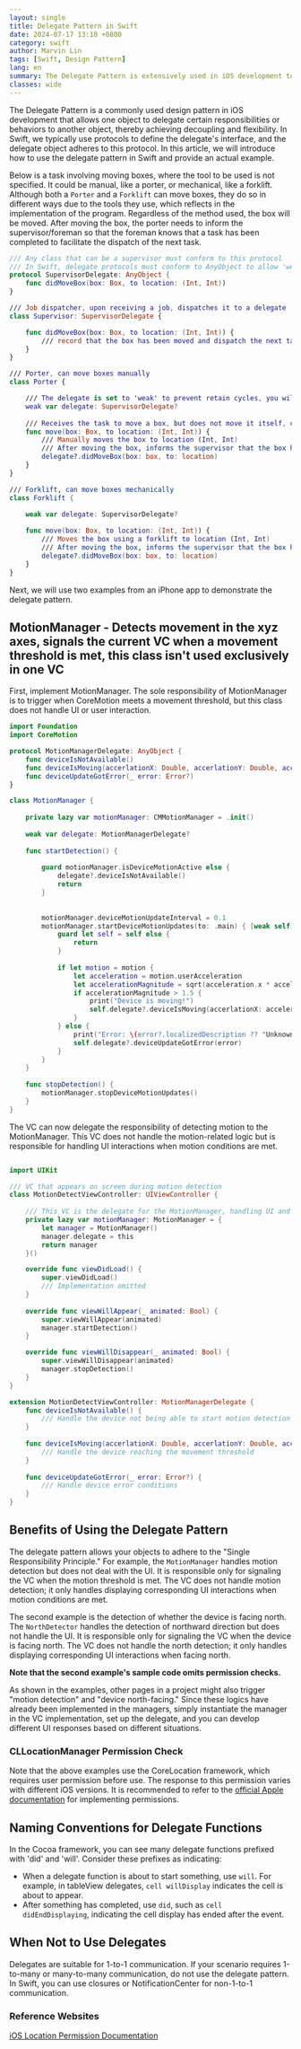 ```yaml
---
layout: single
title: Delegate Pattern in Swift
date: 2024-07-17 13:10 +0800
category: swift
author: Marvin Lin
tags: [Swift, Design Pattern]
lang: en
summary: The Delegate Pattern is extensively used in iOS development to delegate responsibilities or behaviors to other objects, thereby achieving decoupling and flexibility. In Swift, we usually use protocols to define the interface for the delegate, and the delegate object conforms to this protocol. This article will explain how to use the delegate pattern in Swift and provide a practical example.
classes: wide
---
```


The Delegate Pattern is a commonly used design pattern in iOS development that allows one object to delegate certain responsibilities or behaviors to another object, thereby achieving decoupling and flexibility. In Swift, we typically use protocols to define the delegate's interface, and the delegate object adheres to this protocol. In this article, we will introduce how to use the delegate pattern in Swift and provide an actual example.

Below is a task involving moving boxes, where the tool to be used is not specified. It could be manual, like a porter, or mechanical, like a forklift. Although both a `Porter` and a `Forklift` can move boxes, they do so in different ways due to the tools they use, which reflects in the implementation of the program. Regardless of the method used, the box will be moved. After moving the box, the porter needs to inform the supervisor/foreman so that the foreman knows that a task has been completed to facilitate the dispatch of the next task.

```swift
/// Any class that can be a supervisor must conform to this protocol
/// In Swift, delegate protocols must conform to AnyObject to allow 'weak' references
protocol SupervisorDelegate: AnyObject {
    func didMoveBox(box: Box, to location: (Int, Int))
}

/// Job dispatcher, upon receiving a job, dispatches it to a delegate
class Supervisor: SupervisorDelegate {

    func didMoveBox(box: Box, to location: (Int, Int)) {
        /// record that the box has been moved and dispatch the next task or idle
    }
}

/// Porter, can move boxes manually
class Porter {

    /// The delegate is set to 'weak' to prevent retain cycles, you will notice that most iOS component delegates are set as optional
    weak var delegate: SupervisorDelegate?
    
    /// Receives the task to move a box, but does not move it itself, delegates the moving task to the delegate (which could be another porter or a forklift)
    func move(box: Box, to location: (Int, Int)) {
        /// Manually moves the box to location (Int, Int)
        /// After moving the box, informs the supervisor that the box has been moved
        delegate?.didMoveBox(box: box, to: location)
    }
}

/// Forklift, can move boxes mechanically
class Forklift {

    weak var delegate: SupervisorDelegate?
    
    func move(box: Box, to location: (Int, Int)) {
        /// Moves the box using a forklift to location (Int, Int)
        /// After moving the box, informs the supervisor that the box has been moved
        delegate?.didMoveBox(box: box, to: location)
    }
}
```

Next, we will use two examples from an iPhone app to demonstrate the delegate pattern.

## MotionManager - Detects movement in the xyz axes, signals the current VC when a movement threshold is met, this class isn't used exclusively in one VC

First, implement MotionManager. The sole responsibility of MotionManager is to trigger when CoreMotion meets a movement threshold, but this class does not handle UI or user interaction.

```swift
import Foundation
import CoreMotion

protocol MotionManagerDelegate: AnyObject {
    func deviceIsNotAvailable()
    func deviceIsMoving(accerlationX: Double, accerlationY: Double, accerlationZ: Double)
    func deviceUpdateGotError(_ error: Error?)
}

class MotionManager {
    
    private lazy var motionManager: CMMotionManager = .init()
    
    weak var delegate: MotionManagerDelegate?
    
    func startDetection() {
        
        guard motionManager.isDeviceMotionActive else {
            delegate?.deviceIsNotAvailable()
            return
        }
        
        
        motionManager.deviceMotionUpdateInterval = 0.1
        motionManager.startDeviceMotionUpdates(to: .main) { [weak self] motion, error in
            guard let self = self else {
                return
            }
            
            if let motion = motion {
                let acceleration = motion.userAcceleration
                let accelerationMagnitude = sqrt(acceleration.x * acceleration.x + acceleration.y * acceleration.y + acceleration.z * acceleration.z)
                if accelerationMagnitude > 1.5 {
                    print("Device is moving!")
                    self.delegate?.deviceIsMoving(accerlationX: acceleration.x, accerlationY: acceleration.y, accerlationZ: acceleration.z)
                }
            } else {
                print("Error: \(error?.localizedDescription ?? "Unknown error")")
                self.delegate?.deviceUpdateGotError(error)
            }
        }
    }
    
    func stopDetection() {
        motionManager.stopDeviceMotionUpdates()
    }
}
```

The VC can now delegate the responsibility of detecting motion to the MotionManager. This VC does not handle the motion-related logic but is responsible for handling UI interactions when motion conditions are met.

```swift

import UIKit

/// VC that appears on screen during motion detection
class MotionDetectViewController: UIViewController {
    
    /// This VC is the delegate for the MotionManager, handling UI and user interactions within delegate functions
    private lazy var motionManager: MotionManager = {
        let manager = MotionManager()
        manager.delegate = this
        return manager
    }()

    override func viewDidLoad() {
        super.viewDidLoad()
        /// Implementation omitted
    }
    
    override func viewWillAppear(_ animated: Bool) {
        super.viewWillAppear(animated)
        manager.startDetection()
    }

    override func viewWillDisappear(_ animated: Bool) {
        super.viewWillDisappear(animated)
        manager.stopDetection()
    }
}

extension MotionDetectViewController: MotionManagerDelegate {
    func deviceIsNotAvailable() {
        /// Handle the device not being able to start motion detection
    }
    
    func deviceIsMoving(accerlationX: Double, accerlationY: Double, accerlationZ: Double) {
        /// Handle the device reaching the movement threshold
    }
    
    func deviceUpdateGotError(_ error: Error?) {
        /// Handle device error conditions
    }
}
```

## Benefits of Using the Delegate Pattern

The delegate pattern allows your objects to adhere to the "Single Responsibility Principle." For example, the `MotionManager` handles motion detection but does not deal with the UI. It is responsible only for signaling the VC when the motion threshold is met. The VC does not handle motion detection; it only handles displaying corresponding UI interactions when motion conditions are met.

The second example is the detection of whether the device is facing north. The `NorthDetector` handles the detection of northward direction but does not handle the UI. It is responsible only for signaling the VC when the device is facing north. The VC does not handle the north detection; it only handles displaying corresponding UI interactions when facing north.

**Note that the second example's sample code omits permission checks.**

As shown in the examples, other pages in a project might also trigger "motion detection" and "device north-facing." Since these logics have already been implemented in the managers, simply instantiate the manager in the VC implementation, set up the delegate, and you can develop different UI responses based on different situations.

### CLLocationManager Permission Check

Note that the above examples use the CoreLocation framework, which requires user permission before use. The response to this permission varies with different iOS versions. It is recommended to refer to the [official Apple documentation](https://developer.apple.com/documentation/corelocation/clauthorizationstatus/1423640-authorized) for implementing permissions.

## Naming Conventions for Delegate Functions

In the Cocoa framework, you can see many delegate functions prefixed with 'did' and 'will'. Consider these prefixes as indicating:
- When a delegate function is about to start something, use `will`. For example, in tableView delegates, `cell willDisplay` indicates the cell is about to appear.
- After something has completed, use `did`, such as `cell didEndDisplaying`, indicating the cell display has ended after the event.

## When Not to Use Delegates

Delegates are suitable for 1-to-1 communication. If your scenario requires 1-to-many or many-to-many communication, do not use the delegate pattern. In Swift, you can use closures or NotificationCenter for non-1-to-1 communication.

### Reference Websites

[iOS Location Permission Documentation](https://developer.apple.com/documentation/corelocation/clauthorizationstatus/1423640-authorized)